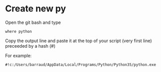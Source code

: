 # Create new py
Open the git bash and type
```
where python
```

Copy the output line and paste it at the top of your script (very first line) preceeded by a hash (#)

For example:

```
#!c:/Users/barraud/AppData/Local/Programs/Python/Python35/python.exe
```